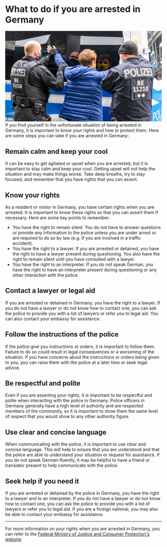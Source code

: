 # What to do if you are arrested in Germany
![Arrest](Icon.png)
If you find yourself in the unfortunate situation of being arrested in Germany, it is important to know your rights and how to protect them. Here are some steps you can take if you are arrested in Germany:

## Remain calm and keep your cool
It can be easy to get agitated or upset when you are arrested, but it is important to stay calm and keep your cool. Getting upset will not help the situation and may make things worse. Take deep breaths, try to stay focused, and remember that you have rights that you can assert.

## Know your rights
As a resident or visitor in Germany, you have certain rights when you are arrested. It is important to know these rights so that you can assert them if necessary. Here are some key points to remember:

- You have the right to remain silent. You do not have to answer questions or provide any information to the police unless you are under arrest or are required to do so by law (e.g. if you are involved in a traffic accident).
- You have the right to a lawyer. If you are arrested or detained, you have the right to have a lawyer present during questioning. You also have the right to remain silent until you have consulted with a lawyer.
- You have the right to an interpreter. If you do not speak German, you have the right to have an interpreter present during questioning or any other interaction with the police.

## Contact a lawyer or legal aid
If you are arrested or detained in Germany, you have the right to a lawyer. If you do not have a lawyer or do not know how to contact one, you can ask the police to provide you with a list of lawyers or refer you to legal aid. You can also contact your embassy for assistance.

## Follow the instructions of the police
If the police give you instructions or orders, it is important to follow them. Failure to do so could result in legal consequences or a worsening of the situation. If you have concerns about the instructions or orders being given to you, you can raise them with the police at a later time or seek legal advice.

## Be respectful and polite
Even if you are asserting your rights, it is important to be respectful and polite when interacting with the police in Germany. Police officers in Germany generally have a high level of authority and are respected members of the community, so it is important to show them the same level of respect that you would show to any other authority figure.

## Use clear and concise language
When communicating with the police, it is important to use clear and concise language. This will help to ensure that you are understood and that the police are able to understand your situation or request for assistance. If you do not speak German fluently, it may be helpful to have a friend or translator present to help communicate with the police.

## Seek help if you need it
If you are arrested or detained by the police in Germany, you have the right to a lawyer and to an interpreter. If you do not have a lawyer or do not know how to contact one, you can ask the police to provide you with a list of lawyers or refer you to legal aid. If you are a foreign national, you may also be able to contact your embassy for assistance.

---
For more information on your rights when you are arrested in Germany, you can refer to the [Federal Ministry of Justice and Consumer Protection's website](https://www.bmjv.de/EN/Topics/Police/police_node.html).